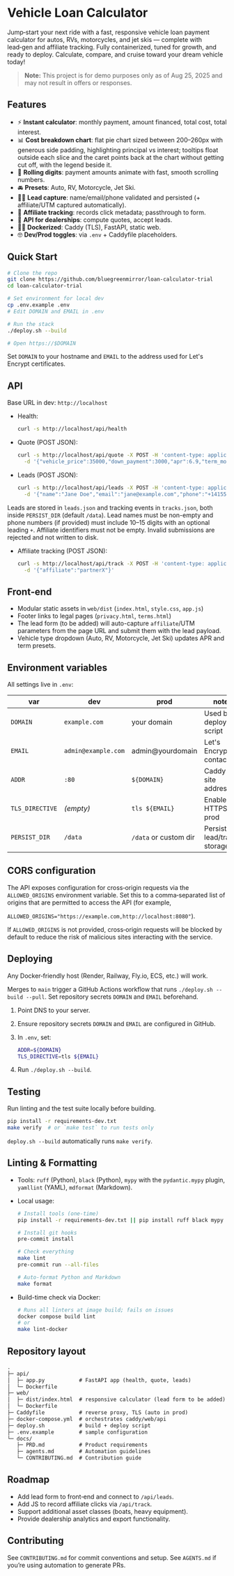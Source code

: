 # Vehicle Loan Calculator

Jump‑start your next ride with a fast, responsive vehicle loan payment calculator for autos, RVs, motorcycles, and jet skis — complete with lead‑gen and affiliate tracking. Fully containerized, tuned for growth, and ready to deploy. Calculate, compare, and cruise toward your dream vehicle today!

> **Note:** This project is for demo purposes only as of Aug 25, 2025 and may not result in offers or responses.

## Features

- ⚡️ **Instant calculator**: monthly payment, amount financed, total cost, total interest.
- 📊 **Cost breakdown chart**: flat pie chart sized between 200–260px with generous side padding, highlighting principal vs interest; tooltips float outside each slice and the caret points back at the chart without getting cut off, with the legend beside it.
- 🎰 **Rolling digits**: payment amounts animate with fast, smooth scrolling numbers.
- 🚘 **Presets**: Auto, RV, Motorcycle, Jet Ski.
- 👨‍⚖️ **Lead capture**: name/email/phone validated and persisted (+ affiliate/UTM captured automatically).
- 🤝 **Affiliate tracking**: records click metadata; passthrough to form.
- 💐 **API for dealerships**: compute quotes, accept leads.
- 👨‍⚖️ **Dockerized**: Caddy (TLS), FastAPI, static web.
- 🤓 **Dev/Prod toggles**: via `.env` + Caddyfile placeholders.

## Quick Start

```bash
# Clone the repo
git clone https://github.com/bluegreenmirror/loan-calculator-trial
cd loan-calculator-trial

# Set environment for local dev
cp .env.example .env
# Edit DOMAIN and EMAIL in .env

# Run the stack
./deploy.sh --build

# Open https://$DOMAIN
```

Set `DOMAIN` to your hostname and `EMAIL` to the address used for Let's Encrypt certificates.

## API

Base URL in dev: `http://localhost`

- Health:

  ```bash
  curl -s http://localhost/api/health
  ```

- Quote (POST JSON):

  ```bash
  curl -s http://localhost/api/quote -X POST -H 'content-type: application/json' \
    -d '{"vehicle_price":35000,"down_payment":3000,"apr":6.9,"term_months":60,"tax_rate":0.095,"fees":495,"trade_in_value":0}'
  ```

- Leads (POST JSON):

  ```bash
  curl -s http://localhost/api/leads -X POST -H 'content-type: application/json' \
    -d '{"name":"Jane Doe","email":"jane@example.com","phone":"+14155551212","vehicle_type":"rv","price":75000,"affiliate":"partnerX"}'
  ```

Leads are stored in `leads.json` and tracking events in `tracks.json`, both inside `PERSIST_DIR` (default `/data`). Lead names must be non-empty and phone numbers (if provided) must include 10–15 digits with an optional leading `+`. Affiliate identifiers must not be empty. Invalid submissions are rejected and not written to disk.

- Affiliate tracking (POST JSON):

  ```bash
  curl -s http://localhost/api/track -X POST -H 'content-type: application/json' \
    -d '{"affiliate":"partnerX"}'
  ```

## Front‑end

- Modular static assets in `web/dist` (`index.html`, `style.css`, `app.js`)
- Footer links to legal pages (`privacy.html`, `terms.html`)
- The lead form (to be added) will auto-capture `affiliate`/UTM parameters from the page URL and submit them with the lead payload.
- Vehicle type dropdown (Auto, RV, Motorcycle, Jet Ski) updates APR and term presets.

## Environment variables

All settings live in `.env`:

| var             | dev                 | prod                  | note                         |
| --------------- | ------------------- | --------------------- | ---------------------------- |
| `DOMAIN`        | `example.com`       | your domain           | Used by deploy script        |
| `EMAIL`         | `admin@example.com` | admin@yourdomain      | Let's Encrypt contact        |
| `ADDR`          | `:80`               | `${DOMAIN}`           | Caddy site address           |
| `TLS_DIRECTIVE` | _(empty)_           | `tls ${EMAIL}`        | Enables HTTPS in prod        |
| `PERSIST_DIR`   | `/data`             | `/data` or custom dir | Persisted lead/track storage |

## CORS configuration

The API exposes configuration for cross‑origin requests via the `ALLOWED_ORIGINS` environment variable. Set this to a comma‑separated list of origins that are permitted to access the API (for example,

`ALLOWED_ORIGINS="https://example.com,http://localhost:8080"`).

If `ALLOWED_ORIGINS` is not provided, cross‑origin requests will be blocked by default to reduce the risk of malicious sites interacting with the service.

## Deploying

Any Docker‑friendly host (Render, Railway, Fly.io, ECS, etc.) will work.

Merges to `main` trigger a GitHub Actions workflow that runs `./deploy.sh --build --pull`. Set repository secrets `DOMAIN` and `EMAIL` beforehand.

1. Point DNS to your server.

1. Ensure repository secrets `DOMAIN` and `EMAIL` are configured in GitHub.

1. In `.env`, set:

   ```bash
   ADDR=${DOMAIN}
   TLS_DIRECTIVE=tls ${EMAIL}
   ```

1. Run `./deploy.sh --build`.

## Testing

Run linting and the test suite locally before building.

```bash
pip install -r requirements-dev.txt
make verify  # or `make test` to run tests only
```

`deploy.sh --build` automatically runs `make verify`.

## Linting & Formatting

- Tools: `ruff` (Python), `black` (Python), `mypy` with the `pydantic.mypy` plugin, `yamllint` (YAML), `mdformat` (Markdown).

- Local usage:

  ```bash
  # Install tools (one-time)
  pip install -r requirements-dev.txt || pip install ruff black mypy yamllint mdformat mdformat-gfm pre-commit

  # Install git hooks
  pre-commit install

  # Check everything
  make lint
  pre-commit run --all-files

  # Auto-format Python and Markdown
  make format
  ```

- Build-time check via Docker:

  ```bash
  # Runs all linters at image build; fails on issues
  docker compose build lint
  # or
  make lint-docker
  ```

## Repository layout

```md
.
├─ api/
│  ├─ app.py           # FastAPI app (health, quote, leads)
│  └─ Dockerfile
├─ web/
│  ├─ dist/index.html  # responsive calculator (lead form to be added)
│  └─ Dockerfile
├─ Caddyfile           # reverse proxy, TLS (auto in prod)
├─ docker-compose.yml  # orchestrates caddy/web/api
├─ deploy.sh           # build + deploy script
├─ .env.example        # sample configuration
└─ docs/
   ├─ PRD.md           # Product requirements
   ├─ agents.md        # Automation guidelines
   └─ CONTRIBUTING.md  # Contribution guide
```

## Roadmap

- Add lead form to front‑end and connect to `/api/leads`.
- Add JS to record affiliate clicks via `/api/track`.
- Support additional asset classes (boats, heavy equipment).
- Provide dealership analytics and export functionality.

## Contributing

See `CONTRIBUTING.md` for commit conventions and setup. See `AGENTS.md` if you’re using automation to generate PRs.
